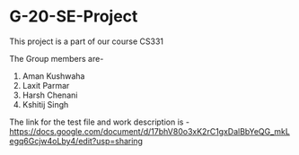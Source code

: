 # G-20-SE-Project
This project is a part of our course CS331

The Group members are-
1. Aman Kushwaha
2. Laxit Parmar
3. Harsh Chenani
4. Kshitij Singh

The link for the test file and work description is - https://docs.google.com/document/d/17bhV80o3xK2rC1gxDalBbYeQG_mkLegq6Gcjw4oLby4/edit?usp=sharing
